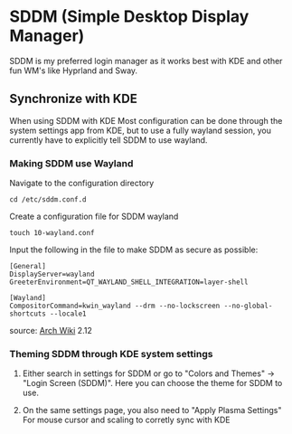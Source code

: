 # SDDM (Simple Desktop Display Manager)

SDDM is my preferred login manager as it works best with KDE and other fun WM's like Hyprland and Sway.

## Synchronize with KDE

When using SDDM with KDE Most configuration can be done through the system settings app from KDE, but to use a fully wayland session, you currently have to explicitly tell SDDM to use wayland.

### Making SDDM use Wayland

Navigate to the configuration directory

    cd /etc/sddm.conf.d

Create a configuration file for SDDM wayland

    touch 10-wayland.conf

Input the following in the file to make SDDM as secure as possible:

    [General]
    DisplayServer=wayland
    GreeterEnvironment=QT_WAYLAND_SHELL_INTEGRATION=layer-shell

    [Wayland]
    CompositorCommand=kwin_wayland --drm --no-lockscreen --no-global-shortcuts --locale1

source: [Arch Wiki](https://wiki.archlinux.org/title/SDDM) 2.12

### Theming SDDM through KDE system settings

1. Either search in settings for SDDM or go to "Colors and Themes" -> "Login Screen (SDDM)".
Here you can choose the theme for SDDM to use.

2. On the same settings page, you also need to "Apply Plasma Settings" For mouse cursor and scaling to corretly sync with KDE